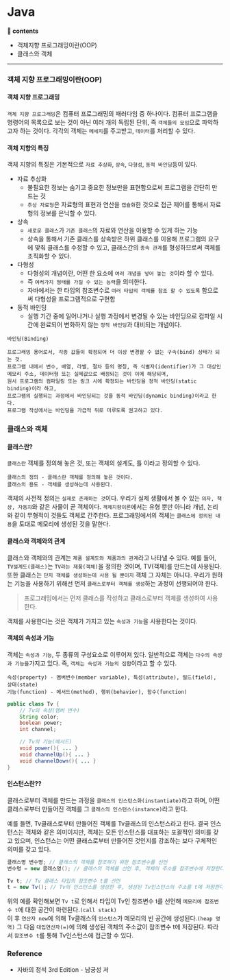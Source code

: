 # __Java__

**:book: contents**
* 객체지향 프로그래밍이란(OOP)
* 클래스와 객체

---
### __객체 지향 프로그래밍이란(OOP)__

#### 객체 지향 프로그래밍

`객체 지향 프로그래밍`은 컴퓨터 프로그래밍의 패러다임 중 하나이다. 컴퓨터 프로그램을 명령어의 목록으로 보는 것이 아닌 여러 개의 독립된 단위, 즉 `객체들의 모임`으로 파악하고자 하는 것이다. 각각의 객체는 `메세지`를 주고받고, `데이터`를 처리할 수 있다.

#### 객체 지향의 특징

객체 지향의 특징은 기본적으로 `자료 추상화`, `상속`, `다형성`, `동적 바인딩`등이 있다.

* 자료 추상화
    * 불필요한 정보는 숨기고 중요한 정보만을 표현함으로써 프로그램을 간단히 만드는 것
    * `추상 자료형`은 자료형의 표현과 연산을 `캡슐화`한 것으로 접근 제어를 통해서 자료형의 정보를 은닉할 수 있다.
* 상속
    * `새로운 클래스`가 `기존 클래스`의 자료와 연산을 이용할 수 있게 하는 기능
    * 상속을 통해서 기존 클래스를 상속받은 하위 클래스를 이용해 프로그램의 요구에 맞춰 클래스를 수정할 수 있고, 클래스간의 `종속 관계`를 형성하므로써 객체를 조직화할 수 있다.
* 다형성
    * 다형성의 개념이란, 어떤 한 요소에 `여러 개념을 넣어 놓는 것`이라 할 수 있다.
    * 즉 `여러가지 형태를 가질 수 있는 능력`을 의미한다.
    * 자바에서는 한 타입의 참조변수로 `여러 타입의 객체를 참조 할 수 있도록` 함으로써 다형성을 프로그램적으로 구현함
* 동적 바인딩
    * 실행 기간 중에 일어나거나 실행 과정에서 변경될 수 있는 바인딩으로 컴파일 시간에 완료되어 변화하지 않는 `정적 바인딩`과 대비되는 개념이다.

```
바인딩(Binding)

프로그래밍 용어로서, 각종 값들이 확정되어 더 이상 변경할 수 없는 구속(bind) 상태가 되는 것.
프로그램 내에서 변수, 배열, 라벨, 절차 등의 명칭, 즉 식별자(identifier)가 그 대상인 메모리 주소, 데이터형 또는 실제값으로 배정되는 것이 이에 해당되며,
원시 프로그램의 컴파일링 또는 링크 시에 확정되는 바인딩을 정적 바인딩(static binding)이라 하고,
프로그램의 실행되는 과정에서 바인딩되는 것을 동적 바인딩(dynamic binding)이라고 한다.
프로그램 작성에서는 바인딩을 가급적 뒤로 미루도록 권고하고 있다.  
```

### __클래스와 객체__

#### 클래스란?

`클래스란` 객체를 정의해 놓은 것, 또는 객체의 설계도, 틀 이라고 정의할 수 있다.

```
클래스의 정의 - 클래스란 객체를 정의해 놓은 것이다.
클래스의 용도 - 객체를 생성하는데 사용된다.
```
객체의 사전적 정의는 `실제로 존재하는 것`이다. 우리가 실제 생활에서 볼 수 있는 `의자, 책상, 자동차`와 같은 사물이 곧 객체이다. `객체지향이론`에서는 유형 뿐만 아니라 개념, 논리와 같이 무형적이 것들도 객체로 간주한다. 프로그래밍에서의 객체는 `클래스에 정의된 내용`을 토대로 메모리에 생성된 것을 말한다.

#### 클래스와 객체와의 관계

클래스와 객체와의 관계는 `제품 설계도와 제품과의 관계`라고 나타낼 수 있다. 예를 들어, `TV설계도(클래스)`는 `TV라는 제품(객체)`을 정의한 것이며, TV(객체)를 만드는데 사용된다.  
또한 클래스는 `단지 객체를 생성하는데 사용 될 뿐이지` 객체 그 자체는 아니다. 우리가 원하는 기능을 사용하기 위해선 먼저 `클래스로부터 객체를 생성`하는 과정이 선행되어야 한다.

> 프로그래밍에서는 먼저 클래스를 작성하고 클래스로부터 객체를 생성하여 사용한다.

객체를 사용한다는 것은 객체가 가지고 있는 `속성과 기능`을 사용한다는 것이다.

#### 객체의 속성과 기능

객체는 `속성과 기능`, 두 종류의 구성요소로 이루어져 있다. 일반적으로 객체는 `다수의 속성과 기능을`가지고 있다. 즉, `객체는 속성과 기능의 집합`이라고 할 수 있다.

```
속성(property) - 멤버변수(member variable), 특성(attribute), 필드(field), 상태(state)
기능(function) - 메서드(method), 행위(behavior), 함수(function)
```
```java
public class Tv {
    // Tv의 속성(멤버 변수)
    String color;
    boolean power;
    int channel;

    // Tv의 기능(메서드)
    void power(){ ... }
    void channelUp(){ ... }
    void channelDown(){ ... }
}

```

#### 인스턴스란??

클래스로부터 객체를 만드는 과정을 `클래스의 인스턴스화(instantiate)`라고 하며, 어떤 클래스로부터 만들어진 객체를 그 `클래스의 인스턴스(instance)`라고 한다.

예를 들면, Tv클래스로부터 만들어진 객체를 Tv클래스의 인스턴스라고 한다. 결국 인스턴스는 객체와 같은 의미이지만, 객체는 모든 인스턴스를 대표하는 포괄적인 의미를 갖고 있으며, 인스턴스는 어떤 클래스로부터 만들어진 것인지를 강조하는 보다 구체적인 의미를 갖고 있다.

```java
클래스명 변수명; // 클래스의 객체를 참조하기 위한 참조변수를 선언
변수명 = new 클래스명(); // 클래스의 객체를 선언 후, 객체의 주소를 참조변수에 저장한다.

Tv t; // Tv 클래스 타입의 참조변수 t를 선언
t = new Tv(); // Tv의 인스턴스를 생성한 후, 생성된 Tv인스턴스의 주소를 t에 저장한다.
```
위의 예를 확인해보면 `Tv t`로 인해서 타입이 Tv인 참조변수 t를 선언해 `메모리에 참조변수 t`에 대한 공간이 마련된다.`(call stack)`  
이 후 `연산자 new`에 의해 Tv클래스의 `인스턴스`가 메모리의 빈 공간에 생성된다.`(heap 영역)` 그 다음 `대입연산자(=)`에 의해 생성된 객체의 주소값이 참조변수 t에 저장된다. 따라서 `참조변수 t`를 통해 Tv인스턴스에 접근할 수 있다.



### Reference

* 자바의 정석 3rd Edition - 남궁성 저
